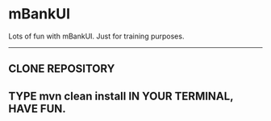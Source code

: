 # mBankUI
Lots of fun with mBankUI. Just for training purposes.

-----------------------------------------------------------------------------------------------------------------------------------------
CLONE REPOSITORY
-----------------------------------------------------------------------------------------------------------------------------------------
TYPE mvn clean install IN YOUR TERMINAL, HAVE FUN.
-----------------------------------------------------------------------------------------------------------------------------------------
